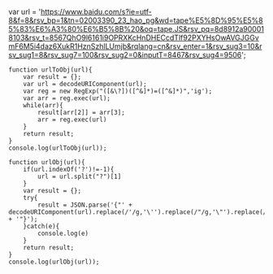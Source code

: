  var url = 'https://www.baidu.com/s?ie=utf-8&f=8&rsv_bp=1&tn=02003390_23_hao_pg&wd=tape%E5%8D%95%E5%85%83%E6%A3%80%E6%B5%8B%20&oq=tape.JS&rsv_pq=8d8912a900018103&rsv_t=8567QhO9l6161i9OPRXKcHnDHECcdTlf92PXYHsOwAVGJGGvmF6M5i4daz6XukR1HznSzhlLUmjb&rqlang=cn&rsv_enter=1&rsv_sug3=10&rsv_sug1=8&rsv_sug7=100&rsv_sug2=0&inputT=8467&rsv_sug4=9506';

    function urlToObj(url){
        var result = {};
        var url = decodeURIComponent(url);
        var reg = new RegExp("([&\?])([^&]*)=([^&]*)",'ig');
        var arr = reg.exec(url);
        while(arr){
            result[arr[2]] = arr[3];
            arr = reg.exec(url)
        }
        return result;
    }
    console.log(urlToObj(url));

    function urlObj(url){
        if(url.indexOf('?')!=-1){
            url = url.split("?")[1]
        }
        var result = {};
        try{
            result = JSON.parse('{"' + decodeURIComponent(url).replace(/'/g,'\'').replace(/"/g,'\"').replace(/&/g,'","').replace(/=/g,'":"') + '"}');
        }catch(e){
            console.log(e)
        }
        return result;
    }
    console.log(urlObj(url));